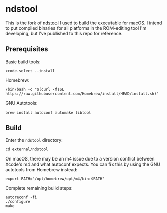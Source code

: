 # ndstool
This is the fork of [ndstool](https://github.com/devkitPro/ndstool)
I used to build the executable for macOS. I intend to put compiled binaries
for all platforms in the ROM-editing tool I'm developing, but I've published
to this repo for reference.

## Prerequisites
Basic build tools:
```
xcode-select --install
```
Homebrew:
```
/bin/bash -c "$(curl -fsSL https://raw.githubusercontent.com/Homebrew/install/HEAD/install.sh)"
```
GNU Autotools:
```
brew install autoconf automake libtool
```
## Build
Enter the `ndstool` directory:
```
cd external/ndstool
```
On macOS, there may be an m4 issue due to a version conflict between Xcode's
m4 and what autoconf expects. You can fix this by using the GNU autotools
from Homebrew instead:
```
export PATH="/opt/homebrew/opt/m4/bin:$PATH"
```
Complete remaining build steps:
```
autoreconf -fi
./configure
make
```
